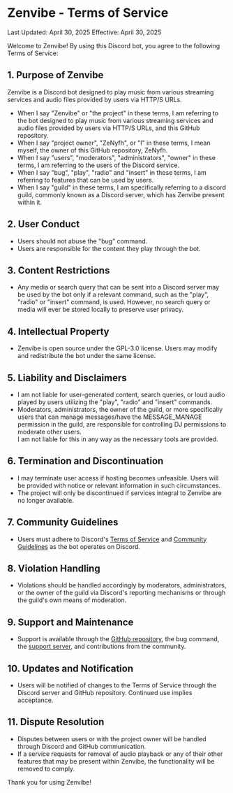 # Zenvibe - Terms of Service

Last Updated: April 30, 2025
Effective: April 30, 2025

Welcome to Zenvibe! By using this Discord bot, you agree to the following Terms of Service:

## 1. Purpose of Zenvibe
Zenvibe is a Discord bot designed to play music from various streaming services and audio files provided by users via HTTP/S URLs.

- When I say "Zenvibe" or "the project" in these terms, I am referring to the bot designed to play music from various streaming services and audio files provided by users via HTTP/S URLs, and this GitHub repository.
- When I say "project owner", "ZeNyfh", or "I" in these terms, I mean myself, the owner of this GitHub repository, ZeNyfh.
- When I say "users", "moderators", "administrators", "owner" in these terms, I am referring to the users of the Discord service.
- When I say "bug", "play", "radio" and "insert" in these terms, I am referring to features that can be used by users.
- When I say "guild" in these terms, I am specifically referring to a discord guild, commonly known as a Discord server, which has Zenvibe present within it.

## 2. User Conduct
- Users should not abuse the "bug" command.
- Users are responsible for the content they play through the bot.

## 3. Content Restrictions
- Any media or search query that can be sent into a Discord server may be used by the bot only if a relevant command, such as the "play", "radio" or "insert" command, is used. However, no search query or media will ever be stored locally to preserve user privacy.

## 4. Intellectual Property
- Zenvibe is open source under the GPL-3.0 license. Users may modify and redistribute the bot under the same license.

## 5. Liability and Disclaimers
- I am not liable for user-generated content, search queries, or loud audio played by users utilizing the "play", "radio" and "insert" commands.
- Moderators, administrators, the owner of the guild, or more specifically users that can manage messages/have the MESSAGE_MANAGE permission in the guild, are responsible for controlling DJ permissions to moderate other users.<br>I am not liable for this in any way as the necessary tools are provided.

## 6. Termination and Discontinuation
- I may terminate user access if hosting becomes unfeasible. Users will be provided with notice or relevant information in such circumstances.
- The project will only be discontinued if services integral to Zenvibe are no longer available.

## 7. Community Guidelines
- Users must adhere to Discord's [Terms of Service](https://discord.com/terms/) and [Community Guidelines](https://discord.com/guidelines/) as the bot operates on Discord.

## 8. Violation Handling
- Violations should be handled accordingly by moderators, administrators, or the owner of the guild via Discord's reporting mechanisms or through the guild's own means of moderation.

## 9. Support and Maintenance
- Support is available through the [GitHub repository](https://github.com/ZeNyfh/Zenvibe), the bug command, the [support server](https://discord.com/invite/gYXetvxawe), and contributions from the community.

## 10. Updates and Notification
- Users will be notified of changes to the Terms of Service through the Discord server and GitHub repository. Continued use implies acceptance.

## 11. Dispute Resolution
- Disputes between users or with the project owner will be handled through Discord and GitHub communication.
- If a service requests for removal of audio playback or any of their other features that may be present within Zenvibe, the functionality will be removed to comply.

Thank you for using Zenvibe!
